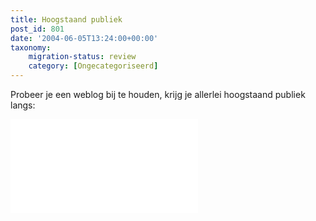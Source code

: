 ```yaml
---
title: Hoogstaand publiek
post_id: 801
date: '2004-06-05T13:24:00+00:00'
taxonomy:
    migration-status: review
    category: [Ongecategoriseerd]
---
```

Probeer je een weblog bij te houden, krijg je allerlei hoogstaand publiek langs:

![Gratis MP3](2004_06_01_archive.htm_bestanden/nedstat_gratismp3.html)